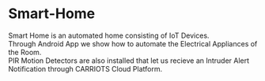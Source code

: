 # Smart-Home

Smart Home is an automated home consisting of IoT Devices.  
Through Android App we show how to automate the Electrical Appliances of the Room.  
PIR Motion Detectors are also installed that let us recieve an Intruder Alert Notification through CARRIOTS Cloud Platform.
